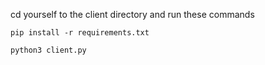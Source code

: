 cd yourself to the client directory and run these commands

```pip install -r requirements.txt```

```python3 client.py```
